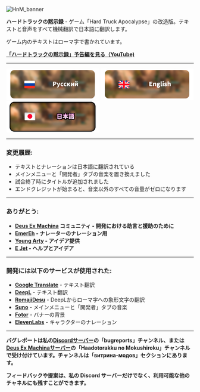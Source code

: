 ![HnM_banner](https://github.com/ksh1vn/HTA_Japanese_autotranslation/assets/60093741/c764d532-634b-43d0-9a2a-f1762ecb3864)

**ハードトラックの黙示録** - ゲーム「Hard Truck Apocalypse」の改造版。テキストと音声をすべて機械翻訳で日本語に翻訳します。

ゲーム内のテキストはローマ字で書かれています。

**[「ハードトラックの黙示録」予告編を見る（YouTube)](https://www.youtube.com/watch?v=50SPVP-QQac)**

-----------------

[![ru_bt](git_assets/ru_bu.png)](https://github.com/ksh1vn/Haadotorakku_no_Mokushiroku/blob/main/README.md)
[![eng_bt](git_assets/en_bu.png)](https://github.com/ksh1vn/Haadotorakku_no_Mokushiroku/blob/main/README_eng.md)
![jp_bt_sel](git_assets/jp_bu_sel.png)

-----------------

### 変更履歴:

- テキストとナレーションは日本語に翻訳されている
- メインメニューと「開発者」タブの音楽を置き換えました
- 試合終了時にタイトルが追加されました
- エンドクレジットが始まると、音楽以外のすべての音量がゼロになります

-----------------

### ありがとう:

- **[Deus Ex Machina](https://discord.gg/PVW57kr) コミュニティ - 開発における助言と援助のために**
- **[EmerEh](https://t.me/emerehhhhh) - ナレーターのナレーション用**
- **[Young Arty](https://www.youtube.com/@YoungArty) - アイデア提供**
- **[E Jet](https://www.youtube.com/@ejet) - ヘルプとアイデア**

-----------------

### 開発には以下のサービスが使用された:

- **[Google Translate](https://translate.google.com/)** - テキスト翻訳
- **[DeepL](https://www.deepl.com/translator)** - テキスト翻訳
- **[RomajiDesu](https://www.romajidesu.com/translator)** - DeepLからローマ字への象形文字の翻訳
- **[Suno](https://suno.com/)** - メインメニューと「開発者」タブの音楽
- **[Fotor](https://www.fotor.com/)** - バナーの背景
- **[ElevenLabs](https://elevenlabs.io/app/speech-synthesis)** - キャラクターのナレーション

-----------------

**バグレポートは私の[Discordサーバー](https://discord.com/invite/Cd5GanuYud)の「bugreports」チャンネル、または[Deus Ex Machinaサーバー](https://discord.gg/PVW57kr)の「Haadotorakku no Mokushiroku」チャンネルで受け付けています。チャンネルは「витрина-модов」セクションにあります。**

**フィードバックや提案は、私の Discord サーバーだけでなく、利用可能な他のチャネルにも残すことができます。**
